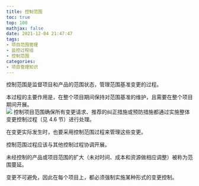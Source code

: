```yaml
---
title: 控制范围
toc: true
top: 100
mathjax: false
date: 2021-12-04 21:47:47
tags:
- 项目范围管理
- 监控过程组
- 控制范围
categories:
- 项目管理知识
---
```

控制范围是监督项目和产品的范围状态，管理范围基准变更的过程。

本过程的主要作用是，在整个项目期间保持对范围基准的维护，且需要在整个项目期间开展。  
<img src="https://ddabb.github.io/photos/pmpimages/数据流向图/5.6控制范围.png"/>
控制项目范围确保所有变更请求、推荐的纠正措施或预防措施都通过实施整体变更控制过程（见 4.6 节）进行处理。

在变更实际发生时，也要采用控制范围过程来管理这些变更。

控制范围过程应该与其他控制过程协调开展。

未经控制的产品或项目范围的扩大（未对时间、成本和资源做相应调整）被称为范围蔓延。

变更不可避免，因此在每个项目上，都必须强制实施某种形式的变更控制。
